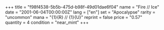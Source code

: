 +++
title = "f98f4538-5b5b-475d-b98f-49d01dae6f04"
name = "Fire // Ice"
date = "2001-06-04T00:00:00Z"
lang = ["en"]
set = "Apocalypse"
rarity = "uncommon"
mana = "{1}{R} // {1}{U}"
reprint = false
price = "0.57"
quantity = 4
condition = "near_mint"
+++
